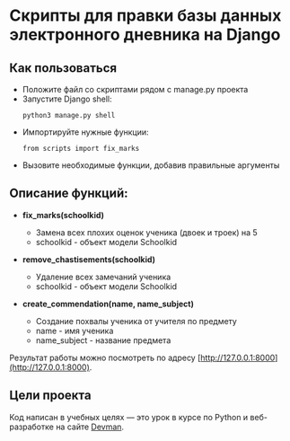 # Скрипты для правки базы данных электронного дневника на Django

## Как пользоваться
- Положите файл со скриптами рядом с manage.py проекта
- Запустите Django shell:
    ```
    python3 manage.py shell
    ```
- Импортируйте нужные функции:
    ```
    from scripts import fix_marks
    ```
- Вызовите необходимые функции, добавив правильные аргументы

## Описание функций:
- **fix_marks(schoolkid)**
    - Замена всех плохих оценок ученика (двоек и троек) на 5 
    - schoolkid - объект модели Schoolkid

- **remove_chastisements(schoolkid)**
    - Удаление всех замечаний ученика 
    - schoolkid - объект модели Schoolkid

- **create_commendation(name, name_subject)**
    - Создание похвалы ученика от учителя по предмету
    - name - имя ученика
    - name_subject - название предмета

Результат работы можно посмотреть по адресу [http://127.0.0.1:8000](http://127.0.0.1:8000).

## Цели проекта

Код написан в учебных целях — это урок в курсе по Python и веб-разработке на сайте [Devman](https://dvmn.org).